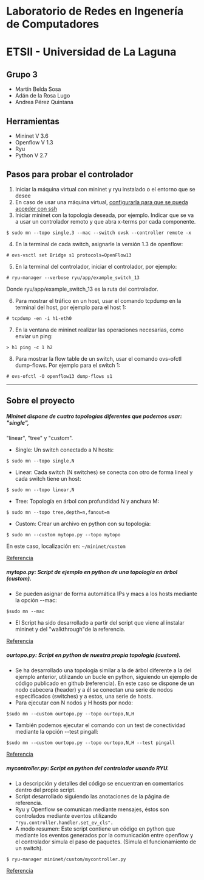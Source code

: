 # Laboratorio de Redes en Ingenería de Computadores
# ETSII - Universidad de La Laguna

## Grupo 3
* Martín Belda Sosa
* Adán de la Rosa Lugo
* Andrea Pérez Quintana

## Herramientas

* Mininet V 3.6
* Openflow V 1.3
* Ryu
* Python V 2.7

## Pasos para probar el controlador
1. Iniciar la máquina virtual con mininet y ryu instalado o el entorno que se desee
2. En caso de usar una máquina virtual, [configurarla para que se pueda acceder con ssh](https://github.com/mininet/openflow-tutorial/wiki/Set-up-Virtual-Machine#Access_VM_via_SSH)
3. Iniciar mininet con la topologia deseada, por ejemplo. Indicar que se va a usar un controlador remoto y que abra x-terms por cada componente.
```
$ sudo mn --topo single,3 --mac --switch ovsk --controller remote -x
```
4. En la terminal de cada switch, asignarle la versión 1.3 de openflow:
```
# ovs-vsctl set Bridge s1 protocols=OpenFlow13
```
5. En la terminal del controlador, iniciar el controlador, por ejemplo:
```
# ryu-manager --verbose ryu/app/example_switch_13
```
Donde ryu/app/example_switch_13 es la ruta del controlador.

6. Para mostrar el tráfico en un host, usar el comando tcpdump en la terminal del host, por ejemplo para el host 1:
```
# tcpdump -en -i h1-eth0
```
7. En la ventana de mininet realizar las operaciones necesarias, como enviar un ping:
```
> h1 ping -c 1 h2
```
8. Para mostrar la flow table de un switch, usar el comando ovs-ofctl dump-flows. Por ejemplo para el switch 1:
```
# ovs-ofctl -O openflow13 dump-flows s1
```


- - - -
## Sobre el proyecto

##### Mininet dispone de cuatro topologías diferentes que podemos usar: "single",
"linear", "tree" y "custom".

- Single: Un switch conectado a N hosts:

```
$ sudo mn --topo single,N
```
- Linear: Cada switch (N switches) se conecta con otro de forma lineal y cada
switch tiene un host: 
```
$ sudo mn --topo linear,N
```
- Tree: Topología en árbol con profundidad N y anchura M:
```
$ sudo mn --topo tree,depth=n,fanout=m
```
- Custom: Crear un archivo en python con su topología:
```
$ sudo mn --custom mytopo.py --topo mytopo
```
En este caso, localización en: `~/mininet/custom`

[Referencia](http://www.academia.edu/8826530/TUTORIAL_MININET)

##### mytopo.py: Script de ejemplo en python de una topología en árbol (custom).

- Se pueden asignar de forma automática IPs y macs a los hosts mediante la
opción --mac: 
```
$sudo mn --mac
```
- El Script ha sido desarrollado a partir del script que viene al instalar
mininet y del "walkthrough"de la referencia.

[Referencia](http://mininet.org/walkthrough/#part-1-everyday-mininet-usage)

##### ourtopo.py: Script en python de nuestra propia topología (custom).

- Se ha desarrollado una topología similar a la de árbol diferente a la del
ejemplo anterior, utilizando un bucle en python, siguiendo un ejemplo de
código publicado en github (referencia). En este caso se dispone de un nodo
cabecera (header) y a él se conectan una serie de nodos especificados
(switches) y a estos, una serie de hosts.
- Para ejecutar con N nodos y H hosts por nodo:
```
$sudo mn --custom ourtopo.py --topo ourtopo,N,H
```
- También podemos ejecutar el comando con un test de conectividad mediante la
opción --test pingall:
```
$sudo mn --custom ourtopo.py --topo ourtopo,N,H --test pingall
```

[Referencia](https://gist.github.com/dinigo/7980534)

##### mycontroller.py: Script en python del controlador usando RYU.

- La descripción y detalles del código se encuentran en comentarios dentro del
propio script.
- Script desarrollado siguiendo las anotaciones de la página de referencia.
- Ryu y Openflow se comunican mediante mensajes, éstos son controlados
mediante eventos utilizando `"ryu.controller.handler.set_ev_cls".`
- A modo resumen: Este script contiene un código en python que mediante
los eventos generados por la comunicación entre openflow y el controlador
simula el paso de paquetes. (Simula el funcionamiento de un switch).
```
$ ryu-manager mininet/custom/mycontroller.py
```

[Referencia](https://osrg.github.io/ryu-book/en/html/switching_hub.html)
